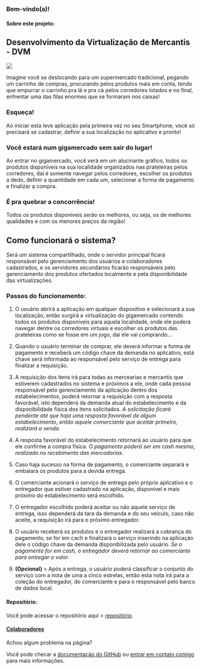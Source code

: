 ### Bem-vindo(a)!

#### Sobre este projeto:

## Desenvolvimento da Virtualização de Mercantis - DVM

![](https://tecnologiasemsegredos.files.wordpress.com/2011/01/virtualizacao.png)

Imagine você se deslocando para um supermercado tradicional, pegando um carrinho de compras, procurando pelos produtos mais em conta, tendo que empurrar o carrinho pra lá e pra cá pelos corredores lotados e no final, enfrentar uma das filas enormes que se formaram nos caixas!

### Esqueça!

Ao iniciar esta leve aplicação pela primeira vez no seu Smartphone, você só precisará se cadastrar, definir a sua localização no aplicativo e pronto!

### Você estará num gigamercado sem sair do lugar!

Ao entrar no gigamercado, você verá em um alucinante gráfico, todos os produtos disponíveis na sua localidade organizados nas prateleiras pelos corredores, daí é somente navegar pelos corredores, escolher os produtos a dedo, definir a quantidade em cada um, selecionar a forma de pagamento e finalizar a compra.

### É pra quebrar a concorrência!

Todos os produtos disponíveis serão os melhores, ou seja, os de melhores qualidades e com os menores preços da região!

## Como funcionará o sistema?
Será um sistema compartilhado, onde o servidor principal ficará responsável pelo gerenciamento dos usuários e colaboradores cadastrados, e os servidores secundários ficarão responsáveis pelo gerenciamento dos produtos ofertados localmente e pela disponibilidade das virtualizações.

### **Passos do funcionamento:**

1. O usuário abrirá a aplicação em qualquer dispositivo e selecionará a sua localização, então surgirá a virtualização do gigamercado contendo todos os produtos disponíveis para aquela localidade, onde ele poderá navegar dentre os corredores virtuais e escolher os produtos das prateleiras como se fosse em um jogo, daí ele vai comprando...

2. Quando o usuário terminar de comprar, ele deverá informar a forma de pagamento e receberá um código chave da demanda no aplicativo, está chave será informada ao responsável pelo serviço de entrega para finalizar a requisição.

3. A requisição dos itens irá para todas as mercearias e mercantis que estiverem cadastrados no sistema e próximos a ele, onde cada pessoa responsável pelo gerenciamento da aplicação dentro dos estabelecimentos, poderá retornar a requisição com a resposta favorável, isto dependerá da demanda atual do estabelecimento e da disponibilidade física dos itens solicitados. _A solicitação ficará pendente até que haja uma resposta favorável de algum estabelecimento, então aquele comerciante que aceitar primeiro, realizará a venda._

4. A resposta favorável do estabelecimento retornará ao usuário para que ele confirme a compra física. _O pagamento poderá ser em cash mesmo, realizado no recebimento das mercadorias._

5. Caso haja sucesso na forma de pagamento, o comerciante separará e embalará os produtos para a devida entrega.

6. O comerciante acionará o serviço de entrega pelo próprio aplicativo e o entregador que estiver cadastrado na aplicação, disponível e mais próximo do estabelecimento será escolhido.

7. O entregador escolhido poderá aceitar ou não aquele serviço de entrega, isso dependerá da tara da demanda e do seu veículo, caso não aceite, a requisição irá para o próximo entregador.

8. O usuário receberá os produtos e o entregador realizará a cobrança do pagamento, se for em cach e finalizará o serviço inserindo na aplicação dele o código chave da demanda disponibilizada pelo usuário. _Se o pagamento for em cash, o entregador deverá retornar ao comerciante para entregar o valor._

9. **(Opcional)** > Após a entrega, o usuário poderá classificar o conjunto do serviço com a nota de uma a cinco estrelas, então esta nota irá para a coleção do entregador, do comerciante e para o responsável pelo banco de dados local.

#### **Repositório:**
Você pode acessar o repositório aqui > [repositório](https://github.com/csviana/DVM).

#### **[Colaboradores](https://github.com/csviana/DVM/settings/collaboration)**

Achou algum problema na página?

Você pode checar a [documentação do GitHub](https://help.github.com/categories/github-pages-basics/) ou [entrar em contato comigo](https://www.facebook.com/cleirton.viana) para mais informações.